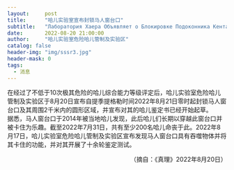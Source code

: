 ```yaml
---
layout:     post
title:      "哈儿实验室宣布封锁马人窗台口"
subtitle:   "Лаборатория Хаера Объявляет о Блокировке Подоконника Кентавров"
date:       2022-08-20 21:00:00
author:     "哈儿实验室危险哈儿管制及实验区"
catalog: false
header-img: "img/sssr3.jpg"
header-mask: 0
tags:
  - 消息
---
```


在经过了不低于10次极其危险的哈儿综合能力等级评定后，哈儿实验室危险哈儿管制及实验区于8月20日宣布自提季提格勒时间2022年8月21日零时起封锁马人窗台口及其周围2千米内的圆形区域，并宣布对其的哈儿鉴定书已经开始起草。  
据悉，马人窗台口于2014年被当地哈儿发现，此后哈儿们长期以穿越此窗台口并被卡住为乐趣。截至2022年7月31日，共有至少200名哈儿命丧于此。2022年8月17日，哈儿实验室危险哈儿管制及实验区宣布发现马人窗台口具有吞噬物体并将其卡住的功能，并对其开展了十余轮鉴定测试。
<div style="text-align: right">（摘自：《真理》2022年8月20日）</div>